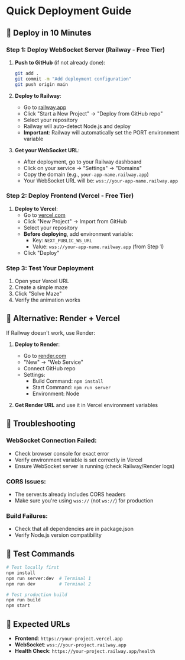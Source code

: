 # Quick Deployment Guide

## 🚀 Deploy in 10 Minutes

### Step 1: Deploy WebSocket Server (Railway - Free Tier)

1. **Push to GitHub** (if not already done):
   ```bash
   git add .
   git commit -m "Add deployment configuration"
   git push origin main
   ```

2. **Deploy to Railway**:
   - Go to [railway.app](https://railway.app)
   - Click "Start a New Project" → "Deploy from GitHub repo"
   - Select your repository
   - Railway will auto-detect Node.js and deploy
   - **Important**: Railway will automatically set the PORT environment variable

3. **Get your WebSocket URL**:
   - After deployment, go to your Railway dashboard
   - Click on your service → "Settings" → "Domains"
   - Copy the domain (e.g., `your-app-name.railway.app`)
   - Your WebSocket URL will be: `wss://your-app-name.railway.app`

### Step 2: Deploy Frontend (Vercel - Free Tier)

1. **Deploy to Vercel**:
   - Go to [vercel.com](https://vercel.com)
   - Click "New Project" → Import from GitHub
   - Select your repository
   - **Before deploying**, add environment variable:
     - Key: `NEXT_PUBLIC_WS_URL`
     - Value: `wss://your-app-name.railway.app` (from Step 1)
   - Click "Deploy"

### Step 3: Test Your Deployment

1. Open your Vercel URL
2. Create a simple maze
3. Click "Solve Maze"
4. Verify the animation works

## 🔧 Alternative: Render + Vercel

If Railway doesn't work, use Render:

1. **Deploy to Render**:
   - Go to [render.com](https://render.com)
   - "New" → "Web Service"
   - Connect GitHub repo
   - Settings:
     - Build Command: `npm install`
     - Start Command: `npm run server`
     - Environment: Node

2. **Get Render URL** and use it in Vercel environment variables

## 🐛 Troubleshooting

### WebSocket Connection Failed:
- Check browser console for exact error
- Verify environment variable is set correctly in Vercel
- Ensure WebSocket server is running (check Railway/Render logs)

### CORS Issues:
- The server.ts already includes CORS headers
- Make sure you're using `wss://` (not `ws://`) for production

### Build Failures:
- Check that all dependencies are in package.json
- Verify Node.js version compatibility

## 📱 Test Commands

```bash
# Test locally first
npm install
npm run server:dev  # Terminal 1
npm run dev         # Terminal 2

# Test production build
npm run build
npm start
```

## 🎯 Expected URLs

- **Frontend**: `https://your-project.vercel.app`
- **WebSocket**: `wss://your-project.railway.app`
- **Health Check**: `https://your-project.railway.app/health`